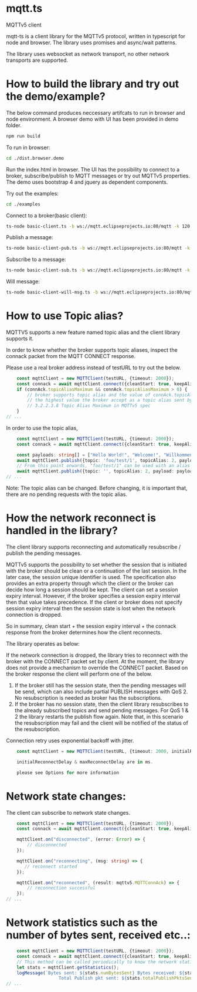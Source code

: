 # mqtt.ts
MQTTv5 client

mqtt-ts is a client library for the MQTTv5 protocol, written in typescript for node and browser. The library uses promises and async/wait patterns. 

The library uses websocket as network transport, no other network transports are supported.


# How to build the library and try out the demo/example?
The below command produces neccessary artifcats to run in browser and node environment. A browser demo with UI has been provided in demo folder.

```bash
npm run build
```

To run in browser:
```bash
cd ./dist.browser.demo
```

Run the index.html in browser. The UI has the possibility to connect to a broker, subscribe/publish to MQTT messages or try out MQTTv5 properties.
The demo uses bootstrap 4 and jquery as dependent components.

Try out the examples:
```bash
cd ./examples
```

Connect to a broker(basic client):
```bash
ts-node basic-client.ts -b ws://mqtt.eclipseprojects.io:80/mqtt -k 120 -c true
```
Publish a message:
```bash
ts-node basic-client-pub.ts -b ws://mqtt.eclipseprojects.io:80/mqtt -k 120 -t foo/world/1 -p "Welcome" (Default QoS: 0 - if not given)
```
Subscribe to a message:
```bash
ts-node basic-client-sub.ts -b ws://mqtt.eclipseprojects.io:80/mqtt -k 120 -t foo/world/# (Default QoS: 0 - if not given)
```
Will message:
```bash
ts-node basic-client-will-msg.ts -b ws://mqtt.eclipseprojects.io:80/mqtt -k 120 -t foo/will/1 -p "The will message" -s foo/will/#
```

# How to use Topic alias?
MQTTV5 supports a new feature named topic alias and the client library supports it.

In order to know whether the broker supports topic aliases, inspect the connack packet from the MQTT CONNECT response.

Please use a real broker address instead of testURL to try out the below.

```typescript
    const mqttClient = new MQTTClient(testURL, {timeout: 2000});
    const connack = await mqttClient.connect({cleanStart: true, keepAlive: 0});
    if (connAck.topicAliasMaximum && connAck.topicAliasMaximum > 0) {
        // broker supports topic alias and the value of connAck.topicAliasMaximum indicates
        // the highest value the broker accept as a topic alias sent by the client.
        // 3.2.2.3.8 Topic Alias Maximum in MQTTv5 spec
    }
// ...
```

In order to use the topic alias,

```typescript
    const mqttClient = new MQTTClient(testURL, {timeout: 2000});
    const connack = await mqttClient.connect({cleanStart: true, keepAlive: 0});

    const payloads: string[] = ["Hello World!", "Welcome!", "Willkommen!"];
    await mqttClient.publish({topic: 'foo/test/1', topicAlias: 2, payload: payloads[1], qos: 1});
    // From this point onwards, "foo/test/1" can be used with an alias 2
    await mqttClient.publish({topic: '', topicAlias: 2, payload: payloads[2]});
// ...
```
Note: The topic alias can be changed. Before changing, it is important that, there are no pending requests with the topic alias.

# How the network reconnect is handled in the library?

The client library supports reconnecting and automatically resubscribe / publish the pending messages.

MQTTv5 supports the possibility to set whether the session that is initiated with the broker should be clean or a continuation of the last session. In the later case, the session unique identifier is used. The specification also provides an extra property through which the client or the broker can decide how long a session should be kept. The client can set a session expiry interval. However, if the broker specifies a session expiry interval then that value takes precedence. If the client or broker does not specify session expiry interval then the session state is lost when the network connection is dropped.

So in summary, clean start + the session expiry interval + the connack response from the broker determines how the client reconnects.

The library operates as below:

If the network connection is dropped, the library tries to reconnect with the broker with the CONNECT packet set by client. At the moment, the library does not provide a mechanism to override the CONNECT packet. Based on the broker response the client will perform one of the below.

1. If the broker still has the session state, then the pending messages will be send, which can also include partial PUBLISH messages with QoS 2. No resubscription is needed as broker has the subscriptions.
2. If the broker has no session state, then the client library resubscribes to the already subscribed topics and send pending messages. For QoS 1 & 2 the library restarts the publish flow again. Note that, in this scenario the resubscription may fail and the client will be notified of the status of the resubscription.

Connection retry uses exponential backoff with jitter. 
```typescript
    const mqttClient = new MQTTClient(testURL, {timeout: 2000, initialReconnectDelay: 1000, maxReconnectDelay: 32000, jitter: 0.3});

    initialReconnectDelay & maxReconnectDelay are in ms.

    please see Options for more information
```

# Network state changes:
The client can subscribe to network state changes.

```typescript
    const mqttClient = new MQTTClient(testURL, {timeout: 2000});
    const connack = await mqttClient.connect({cleanStart: true, keepAlive: 0});

    mqttClient.on("disconnected", (error: Error) => {
        // disconnected
    });

    mqttClient.on("reconnecting", (msg: string) => {
       // reconnect started
    });

    mqttClient.on("reconnected", (result: mqttv5.MQTTConnAck) => {
        // reconnection successful
    });
// ...
```

# Network statistics such as the number of bytes sent, received etc..:
```typescript
    const mqttClient = new MQTTClient(testURL, {timeout: 2000});
    const connack = await mqttClient.connect({cleanStart: true, keepAlive: 0});
    // This method can be called periodically to know the network statistics
    let stats = mqttClient.getStatistics();
    logMessage(`Bytes sent: ${stats.numBytesSent} Bytes received: ${stats.numBytesReceived}
                    Total Publish pkt sent: ${stats.totalPublishPktsSent} Total Publish pkt recvd: ${stats.totalPublishPktsReceived}`);
// ...
```
